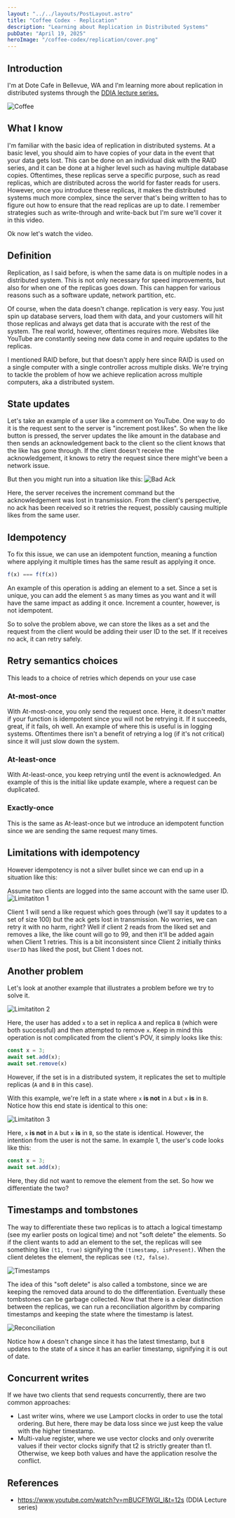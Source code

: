 ```yaml
---
layout: "../../layouts/PostLayout.astro"
title: "Coffee Codex - Replication"
description: "Learning about Replication in Distributed Systems"
pubDate: "April 19, 2025"
heroImage: "/coffee-codex/replication/cover.png"
---
```


## Introduction
I'm at Dote Cafe in Bellevue, WA and I'm learning more about replication in distributed systems through the <a href='https://www.youtube.com/watch?v=mBUCF1WGI_I&t=12s' target='_blank'>DDIA lecture series.</a>

![Coffee](/coffee-codex/replication/coffee.png)

## What I know
I'm familiar with the basic idea of replication in distributed systems. At a basic level, you should aim to have copies of your data in the event that your data gets lost. This can be done on an individual disk with the RAID series, and it can be done at a higher level such as having multiple database copies. Oftentimes, these replicas serve a specific purpose, such as read replicas, which are distributed across the world for faster reads for users. However, once you introduce these replicas, it makes the distributed systems much more complex, since the server that's being written to has to figure out how to ensure that the read replicas are up to date. I remember strategies such as write-through and write-back but I'm sure we'll cover it in this video.   

Ok now let's watch the video.

## Definition
Replication, as I said before, is when the same data is on multiple nodes in a distributed system. This is not only necessary for speed improvements, but also for when one of the replicas goes down. This can happen for various reasons such as a software update, network partition, etc. 

Of course, when the data doesn't change. replication is very easy. You just spin up database servers, load them with data, and your customers will hit those replicas and always get data that is accurate with the rest of the system. The real world, however, oftentimes requires more. Websites like YouTube are constantly seeing new data come in and require updates to the replicas.

I mentioned RAID before, but that doesn't apply here since RAID is used on a single computer with a single controller across multiple disks. We're trying to tackle the problem of how we achieve replication across multiple computers, aka a distributed system.

## State updates
Let's take an example of a user like a comment on YouTube. One way to do it is the request sent to the server is "increment post.likes". So when the like button is pressed, the server updates the like amount in the database and then sends an acknowledgement back to the client so the client knows that the like has gone through. If the client doesn't receive the acknowledgement, it knows to retry the request since there might've been a network issue.

But then you might run into a situation like this:
![Bad Ack](/coffee-codex/replication/badack.png)

Here, the server receives the increment command but the acknowledgement was lost in transmission. From the client's perspective, no ack has been received so it retries the request, possibly causing multiple likes from the same user.

## Idempotency
To fix this issue, we can use an idempotent function, meaning a function where applying it multiple times has the same result as applying it once. 

```javascript
f(x) === f(f(x))
```

An example of this operation is adding an element to a set. Since a set is unique, you can add the element `5` as many times as you want and it will have the same impact as adding it once. Increment a counter, however, is not idempotent.

So to solve the problem above, we can store the likes as a set and the request from the client would be adding their user ID to the set. If it receives no ack, it can retry safely.

## Retry semantics choices
This leads to a choice of retries which depends on your use case

### At-most-once
With At-most-once, you only send the request once. Here, it doesn't matter if your function is idempotent since you will not be retrying it. If it succeeds, great, if it fails, oh well. An example of where this is useful is in logging systems. Oftentimes there isn't a benefit of retrying a log (if it's not critical) since it will just slow down the system.

### At-least-once
With At-least-once, you keep retrying until the event is acknowledged. An example of this is the initial like update example, where a request can be duplicated.

### Exactly-once
This is the same as At-least-once but we introduce an idempotent function since we are sending the same request many times.

## Limitations with idempotency
However idempotency is not a silver bullet since we can end up in a situation like this:

Assume two clients are logged into the same account with the same user ID.
![Limitatiton 1](/coffee-codex/replication/limitation1.png)

Client 1 will send a like request which goes through (we'll say it updates to a set of size 100) but the ack gets lost in transmission. No worries, we can retry it with no harm, right? Well if client 2 reads from the liked set and removes a like, the like count will go to 99, and then it'll be added again when Client 1 retries. This is a bit inconsistent since Client 2 initially thinks `UserID` has liked the post, but Client 1 does not. 

## Another problem
Let's look at another example that illustrates a problem before we try to solve it.

![Limitatiton 2](/coffee-codex/replication/limitation2.png)

Here, the user has added `x` to a set in replica `A` and replica `B` (which were both successful) and then attempted to remove `x`. Keep in mind this operation is not complicated from the client's POV, it simply looks like this:

```typescript
const x = 3;
await set.add(x);
await set.remove(x)
```
However, if the set is in a distributed system, it replicates the set to multiple replicas (`A` and `B` in this case).

With this example, we're left in a state where `x` **is not** in `A` but `x` **is** in `B`. Notice how this end state is identical to this one:

![Limitatiton 3](/coffee-codex/replication/limitation3.png)

Here, `x` **is not** in `A` but `x` **is** in `B`, so the state is identical. However, the intention from the user is not the same. In example 1, the user's code looks like this:

```typescript
const x = 3;
await set.add(x);
```

Here, they did not want to remove the element from the set. So how we differentiate the two?

## Timestamps and tombstones
The way to differentiate these two replicas is to attach a logical timestamp (see my earlier posts on logical time) and not "soft delete" the elements. So if the client wants to add an element to the set, the replicas will see something like `(t1, true)` signifying the `(timestamp, isPresent)`. When the client deletes the element, the replicas see `(t2, false)`.

![Timestamps](/coffee-codex/replication/timestamps.png)

The idea of this "soft delete" is also called a tombstone, since we are keeping the removed data around to do the differentiation. Eventually these tombstones can be garbage collected. Now that there is a clear distinction between the replicas, we can run a reconciliation algorithm by comparing timestamps and keeping the state where the timestamp is latest.

![Reconciliation](/coffee-codex/replication/reconciliation.png)

Notice how `A` doesn't change since it has the latest timestamp, but `B` updates to the state of `A` since it has an earlier timestamp, signifying it is out of date.

## Concurrent writes
If we have two clients that send requests concurrently, there are two common approaches:
- Last writer wins, where we use Lamport clocks in order to use the total ordering. But here, there may be data loss since we just keep the value with the higher timestamp.
- Multi-value register, where we use vector clocks and only overwrite values if their vector clocks signify that t2 is strictly greater than t1. Otherwise, we keep both values and have the application resolve the conflict.

## References
- https://www.youtube.com/watch?v=mBUCF1WGI_I&t=12s (DDIA Lecture series)